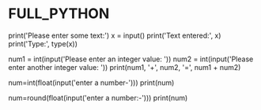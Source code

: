 # FULL_PYTHON

print('Please enter some text:')
x = input()
print('Text entered:', x)
print('Type:', type(x))

num1 = int(input('Please enter an integer value: '))
num2 = int(input('Please enter another integer value: '))
print(num1, '+', num2, '=', num1 + num2)

num=int(float(input('enter a number-')))
print(num)

num=round(float(input('enter a number:-')))
print(num)
